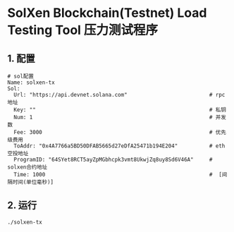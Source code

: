 # SolXen Blockchain(Testnet) Load Testing Tool 压力测试程序


 
## 1. 配置


```shell
# sol配置
Name: solxen-tx
Sol:
  Url: "https://api.devnet.solana.com"                          # rpc地址
  Key: ""                                                       # 私钥
  Num: 1                                                        # 并发数
  Fee: 3000                                                     # 优先级费用
  ToAddr: "0x4A7766a5BD50DFAB5665d27eDfA25471b194E204"          # eth空投地址
  ProgramID: "64SYet8RCT5ayZpMGbhcpk3vmt8UkwjZq8uy8Sd6V46A"     # solxen合约地址
  Time: 1000                                                    #  [间隔时间(单位毫秒)]
```
 

## 2. 运行

```shell
./solxen-tx 
```
 
